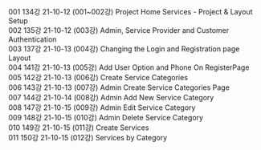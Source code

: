 001 134강 21-10-12 (001~002강) Project Home Services - Project & Layout Setup  
002 135강 21-10-12 (003강) Admin, Service Provider and Customer Authentication  
003 137강 21-10-13 (004강) Changing the Login and Registration page Layout  
004 141강 21-10-13 (005강) Add User Option and Phone On RegisterPage  
005 142강 21-10-13 (006강) Create Service Categories  
006 143강 21-10-13 (007강) Admin Create Service Categories Page  
007 144강 21-10-14 (008강) Admin Add New Service Category  
008 147강 21-10-15 (009강) Admin Edit Service Category  
009 148강 21-10-15 (010강) Admin Delete Service Category  
010 149강 21-10-15 (011강) Create Services  
011 150강 21-10-15 (012강) Services by Category  
